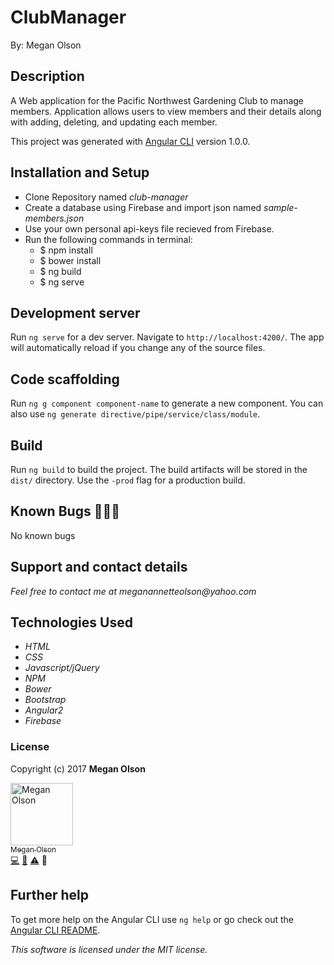 # ClubManager

By: Megan Olson

## Description

A Web application for the Pacific Northwest Gardening Club to manage members. Application allows users to view members and their details along with adding, deleting, and updating each member.

This project was generated with [Angular CLI](https://github.com/angular/angular-cli) version 1.0.0.

## Installation and Setup

* Clone Repository named _club-manager_
* Create a database using Firebase and import json named _sample-members.json_
* Use your own personal api-keys file recieved from Firebase.
* Run the following commands in terminal:
  * $ npm install
  * $ bower install
  * $ ng build
  * $ ng serve

## Development server

Run `ng serve` for a dev server. Navigate to `http://localhost:4200/`. The app will automatically reload if you change any of the source files.

## Code scaffolding

Run `ng g component component-name` to generate a new component. You can also use `ng generate directive/pipe/service/class/module`.

## Build

Run `ng build` to build the project. The build artifacts will be stored in the `dist/` directory. Use the `-prod` flag for a production build.

## Known Bugs 🐛🐛🐛

No known bugs

## Support and contact details

_Feel free to contact me at meganannetteolson@yahoo.com_

## Technologies Used

* _HTML_
* _CSS_
* _Javascript/jQuery_
* _NPM_
* _Bower_
* _Bootstrap_
* _Angular2_
* _Firebase_

### License

Copyright (c) 2017 **Megan Olson**

<img src="https://avatars.githubusercontent.com/MegOlson?s=100" width="100" alt="Megan Olson" /><br />[<sub>Megan Olson</sub>](https://github.com/MegOlson)<br />[💻](https://github.com/club-manager/commits?author=MegOlson) [📖](https://github.com/club-manager/commits?author=MegOlson) [⚠️](https://github.com/club-manager/commits?author=MegOlson) 🎨

## Further help

To get more help on the Angular CLI use `ng help` or go check out the [Angular CLI README](https://github.com/angular/angular-cli/blob/master/README.md).

*This software is licensed under the MIT license.*
